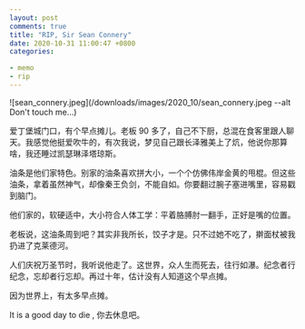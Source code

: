 ```yaml
---
layout: post
comments: true
title: "RIP, Sir Sean Connery"
date: 2020-10-31 11:00:47 +0800
categories: 

- memo
- rip
---
```


![sean_connery.jpeg](/downloads/images/2020_10/sean_connery.jpeg --alt Don't touch me...)

爱丁堡城门口，有个早点摊儿。老板 90 多了，自己不下厨，总混在食客里跟人聊天。我感觉他挺爱吹牛的，有次我说，梦见自己跟长泽雅美上了炕，他说你那算啥，我还睡过凯瑟琳泽塔琼斯。

油条是他们家特色。别家的油条喜欢拼大小，一个个仿佛伟岸金黄的甩棍。但这些油条，拿着虽然神气，却像秦王负剑，不能自如。你要翻过腕子塞进嘴里，容易戳到脑门。

他们家的，软硬适中，大小符合人体工学：平着胳膊肘一翻手，正好是嘴的位置。

老板说，这油条周到吧？其实非我所长，饺子才是。只不过她不吃了，擀面杖被我扔进了克莱德河。

人们庆祝万圣节时，我听说他走了。这世界，众人生而死去，往行如瀑。纪念者行纪念，忘却者行忘却。再过十年，估计没有人知道这个早点摊。

因为世界上，有太多早点摊。

It is a good day to die , 你去休息吧。
